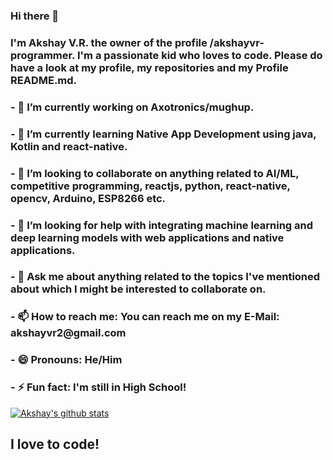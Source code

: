 ### Hi there 👋

<h3> I'm Akshay V.R. the owner of the profile /akshayvr-programmer. I'm a passionate kid who loves to code. Please do have a look at my profile, my repositories and my Profile
 README.md. </h3>  



<h3>- 🔭 I’m currently working on Axotronics/mughup. </h3>
<h3>- 🌱 I’m currently learning Native App Development using java, Kotlin and react-native. </h3>
 <h3>- 👯 I’m looking to collaborate on anything related to AI/ML, competitive programming, reactjs, python, react-native, opencv, Arduino, ESP8266 etc. </h3>
<h3>- 🤔 I’m looking for help with integrating machine learning and deep learning  models with web applications and native applications. </h3>
<h3>- 💬 Ask me about anything related to the topics I've mentioned about which I might be interested to collaborate on. </h3>
<h3>- 📫 How to reach me: You can reach me on my E-Mail: akshayvr2@gmail.com </h3>
<h3>- 😄 Pronouns: He/Him </h3>
<h3>- ⚡ Fun fact: I'm still in High School! </h3>

[![Akshay's github stats](https://github-readme-stats.vercel.app/api?username=akshayvr-programmer)](https://github.com/anuraghazra/github-readme-stats)

## I love to code!
